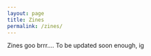 ```yaml
---
layout: page
title: Zines
permalink: /zines/
---
```

Zines goo brrr....
To be updated soon enough, ig
